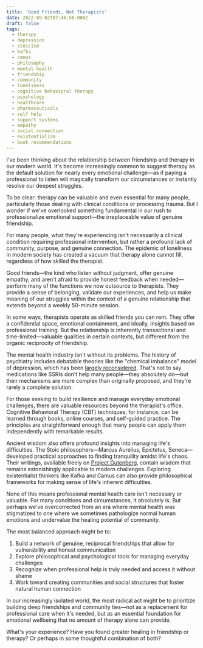 ```yaml
---
title: 'Good Friends, Not Therapists'
date: 2022-09-02T07:46:56.000Z
draft: false
tags:
  - therapy
  - depression
  - stoicism
  - kafka
  - camus
  - philosophy
  - mental health
  - friendship
  - community
  - loneliness
  - cognitive behavioral therapy
  - psychology
  - healthcare
  - pharmaceuticals
  - self help
  - support systems
  - empathy
  - social connection
  - existentialism
  - book recommendations
---
```


I've been thinking about the relationship between friendship and therapy in our modern world. It's become increasingly common to suggest therapy as the default solution for nearly every emotional challenge—as if paying a professional to listen will magically transform our circumstances or instantly resolve our deepest struggles.

To be clear: therapy can be valuable and even essential for many people, particularly those dealing with clinical conditions or processing trauma. But I wonder if we've overlooked something fundamental in our rush to professionalize emotional support—the irreplaceable value of genuine friendship.

For many people, what they're experiencing isn't necessarily a clinical condition requiring professional intervention, but rather a profound lack of community, purpose, and genuine connection. The epidemic of loneliness in modern society has created a vacuum that therapy alone cannot fill, regardless of how skilled the therapist.

Good friends—the kind who listen without judgment, offer genuine empathy, and aren't afraid to provide honest feedback when needed—perform many of the functions we now outsource to therapists. They provide a sense of belonging, validate our experiences, and help us make meaning of our struggles within the context of a genuine relationship that extends beyond a weekly 50-minute session.

In some ways, therapists operate as skilled friends you can rent. They offer a confidential space, emotional containment, and ideally, insights based on professional training. But the relationship is inherently transactional and time-limited—valuable qualities in certain contexts, but different from the organic reciprocity of friendship.

The mental health industry isn't without its problems. The history of psychiatry includes debatable theories like the "chemical imbalance" model of depression, which has been [largely reconsidered](https://www.theguardian.com/commentisfree/2022/aug/03/the-chemical-imbalance-theory-of-depression-is-dead-but-that-doesnt-mean-antidepressants-dont-work). That's not to say medications like SSRIs don't help many people—they absolutely do—but their mechanisms are more complex than originally proposed, and they're rarely a complete solution.

For those seeking to build resilience and manage everyday emotional challenges, there are valuable resources beyond the therapist's office. Cognitive Behavioral Therapy (CBT) techniques, for instance, can be learned through books, online courses, and self-guided practice. The principles are straightforward enough that many people can apply them independently with remarkable results.

Ancient wisdom also offers profound insights into managing life's difficulties. The Stoic philosophers—Marcus Aurelius, Epictetus, Seneca—developed practical approaches to finding tranquility amidst life's chaos. Their writings, available freely on [Project Gutenberg](https://www.gutenberg.org/), contain wisdom that remains astonishingly applicable to modern challenges. Exploring existentialist thinkers like Kafka and Camus can also provide philosophical frameworks for making sense of life's inherent difficulties.

None of this means professional mental health care isn't necessary or valuable. For many conditions and circumstances, it absolutely is. But perhaps we've overcorrected from an era where mental health was stigmatized to one where we sometimes pathologize normal human emotions and undervalue the healing potential of community.

The most balanced approach might be to:

1. Build a network of genuine, reciprocal friendships that allow for vulnerability and honest communication
2. Explore philosophical and psychological tools for managing everyday challenges
3. Recognize when professional help is truly needed and access it without shame
4. Work toward creating communities and social structures that foster natural human connection

In our increasingly isolated world, the most radical act might be to prioritize building deep friendships and community ties—not as a replacement for professional care when it's needed, but as an essential foundation for emotional wellbeing that no amount of therapy alone can provide.

What's your experience? Have you found greater healing in friendship or therapy? Or perhaps in some thoughtful combination of both?

